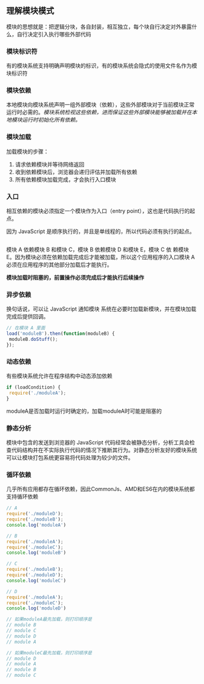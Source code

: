 ## 理解模块模式

模块的思想就是：把逻辑分块，各自封装，相互独立，每个块自行决定对外暴露什么，自行决定引入执行哪些外部代码  

### 模块标识符

有的模块系统支持明确声明模块的标识，有的模块系统会隐式的使用文件名作为模块标识符

### 模块依赖

本地模块向模块系统声明一组外部模块（依赖），这些外部模块对于当前模块正常运行时必需的。*模块系统检视这些依赖，进而保证这些外部模块能够被加载并在本地模块运行时初始化所有依赖。*

### 模块加载

加载模块的步骤：

1. 请求依赖模块并等待网络返回
2. 收到依赖模块后，浏览器会递归评估并加载所有依赖
3. 所有依赖模块加载完成，才会执行入口模块

### 入口

相互依赖的模块必须指定一个模块作为入口（entry point），这也是代码执行的起点。  

因为 JavaScript 是顺序执行的，并且是单线程的，所以代码必须有执行的起点。

![]()

模块 A 依赖模块 B 和模块 C，模块 B 依赖模块 D 和模块 E，模块 C 依 赖模块 E。因为模块必须在依赖加载完成后才能被加载，所以这个应用程序的入口模块 A 必须在应用程序的其他部分加载后才能执行。

**模块加载时阻塞的，前置操作必须完成后才能执行后续操作**

### 异步依赖

换句话说，可以让 JavaScript 通知模块 系统在必要时加载新模块，并在模块加载完成后提供回调。

```js
// 在模块 A 里面
load('moduleB').then(function(moduleB) { 
 moduleB.doStuff(); 
}); 
```

### 动态依赖

有些模块系统允许在程序结构中动态添加依赖

```js
if (loadCondition) { 
 require('./moduleA'); 
} 
```

moduleA是否加载时运行时确定的，加载moduleA时可能是阻塞的

### 静态分析

模块中包含的发送到浏览器的 JavaScript 代码经常会被静态分析，分析工具会检查代码结构并在不实际执行代码的情况下推断其行为。对静态分析友好的模块系统可以让模块打包系统更容易将代码处理为较少的文件。

### 循环依赖

几乎所有应用都存在循环依赖，因此CommonJs、AMD和ES6在内的模块系统都支持循环依赖

```js
// A
require('./moduleD'); 
require('./moduleB'); 
console.log('moduleA')

// B
require('./moduleA'); 
require('./moduleC'); 
console.log('moduleB')

// C
require('./moduleB'); 
require('./moduleD'); 
console.log('moduleC')

// D
require('./moduleA'); 
require('./moduleC'); 
console.log('moduleD')

// 如果moduleA最先加载，则打印顺序是
// module B
// module C
// module D
// module A

// 如果moduleC最先加载，则打印顺序是
// module D
// module A
// module B
// module C
```

![]()

